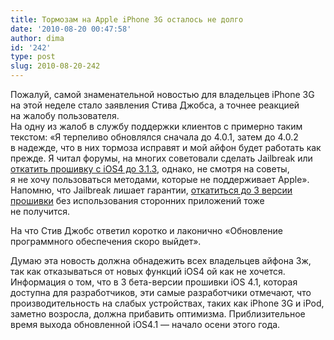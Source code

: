 ```yaml
---
title: Тормозам на Apple iPhone 3G осталось не долго
date: '2010-08-20 00:47:58'
author: dima
id: '242'
type: post
slug: 2010-08-20-242
---
```


Пожалуй, самой знаменательной новостью для владельцев iPhone 3G на этой неделе стало заявления Стива Джобса, а точнее реакцией на жалобу пользователя.  
На одну из жалоб в службу поддержки клиентов с примерно таким текстом: «Я терпеливо обновлялся сначала до 4.0.1, затем до 4.0.2 в надежде, что в них тормоза исправят и мой айфон будет работать как прежде. Я читал форумы, на многих советовали сделать Jailbreak или [откатить прошивку с iOS4 до 3.1.3](/blog/kak_otkatit_proshivku_4_0_do_3_1_3_na_iphone_3g/2010-07-28-227), однако, не смотря на советы, я не хочу пользоваться методами, которые не поддерживает Apple».  
Напомню, что Jailbreak лишает гарантии, [откатиться до 3 версии прошивки](/blog/kak_otkatit_proshivku_4_0_do_3_1_3_na_iphone_3g/2010-07-28-227) без использования сторонних приложений тоже не получится.

На что Стив Джобс ответил коротко и лаконично «Обновление программного обеспечения скоро выйдет».

Думаю эта новость должна обнадежить всех владельцев айфона 3ж, так как отказываться от новых функций iOS4 ой как не хочется. Информация о том, что в 3 бета-версии прошивки iOS 4.1, которая доступна для разработчиков, эти самые разработчики отмечают, что производительность на слабых устройствах, таких как iPhone 3G и iPod, заметно возросла, должна прибавить оптимизма. Приблизительное время выхода обновленной iOS4.1 — начало осени этого года.